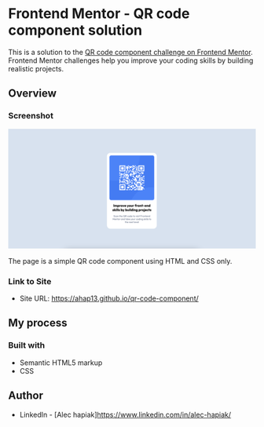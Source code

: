 # Frontend Mentor - QR code component solution

This is a solution to the [QR code component challenge on Frontend Mentor](https://www.frontendmentor.io/challenges/qr-code-component-iux_sIO_H). Frontend Mentor challenges help you improve your coding skills by building realistic projects. 

## Overview

### Screenshot

![](design/qr-component.png)

The page is a simple QR code component using HTML and CSS only.

### Link to Site

- Site URL: https://ahap13.github.io/qr-code-component/

## My process

### Built with

- Semantic HTML5 markup
- CSS

## Author

- LinkedIn - [Alec hapiak]https://www.linkedin.com/in/alec-hapiak/
